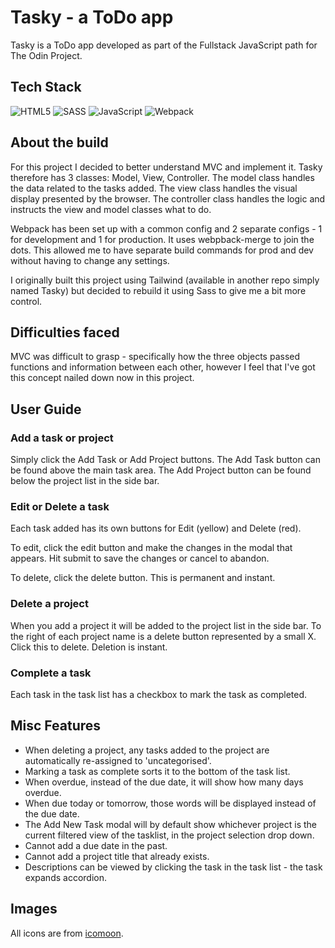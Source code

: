# Tasky - a ToDo app

Tasky is a ToDo app developed as part of the Fullstack JavaScript path for The Odin Project.

## Tech Stack

![HTML5](https://img.shields.io/badge/html5-%23E34F26.svg?style=flat&logo=html5&logoColor=white) ![SASS](https://img.shields.io/badge/SASS-hotpink.svg?style=flat&logo=SASS&logoColor=white) ![JavaScript](https://img.shields.io/badge/javascript-%23323330.svg?style=flat&logo=javascript&logoColor=%23F7DF1E) ![Webpack](https://img.shields.io/badge/webpack-%238DD6F9.svg?style=flat&logo=webpack&logoColor=black)

## About the build

For this project I decided to better understand MVC and implement it. Tasky therefore has 3 classes: Model, View, Controller. The model class handles the data related to the tasks added. The view class handles the visual display presented by the browser. The controller class handles the logic and instructs the view and model classes what to do.

Webpack has been set up with a common config and 2 separate configs - 1 for development and 1 for production. It uses webpback-merge to join the dots. This allowed me to have separate build commands for prod and dev without having to change any settings.

I originally built this project using Tailwind (available in another repo simply named Tasky) but decided to rebuild it using Sass to give me a bit more control.

## Difficulties faced

MVC was difficult to grasp - specifically how the three objects passed functions and information between each other, however I feel that I've got this concept nailed down now in this project.

## User Guide

### Add a task or project

Simply click the Add Task or Add Project buttons. The Add Task button can be found above the main task area. The Add Project button can be found below the project list in the side bar.

### Edit or Delete a task

Each task added has its own buttons for Edit (yellow) and Delete (red).

To edit, click the edit button and make the changes in the modal that appears. Hit submit to save the changes or cancel to abandon.

To delete, click the delete button. This is permanent and instant.

### Delete a project

When you add a project it will be added to the project list in the side bar. To the right of each project name is a delete button represented by a small X. Click this to delete. Deletion is instant.

### Complete a task

Each task in the task list has a checkbox to mark the task as completed.

## Misc Features

- When deleting a project, any tasks added to the project are automatically re-assigned to 'uncategorised'.
- Marking a task as complete sorts it to the bottom of the task list.
- When overdue, instead of the due date, it will show how many days overdue.
- When due today or tomorrow, those words will be displayed instead of the due date.
- The Add New Task modal will by default show whichever project is the current filtered view of the tasklist, in the project selection drop down.
- Cannot add a due date in the past.
- Cannot add a project title that already exists.
- Descriptions can be viewed by clicking the task in the task list - the task expands accordion.

## Images

All icons are from [icomoon](https://icomoon.io/app/#/select).
